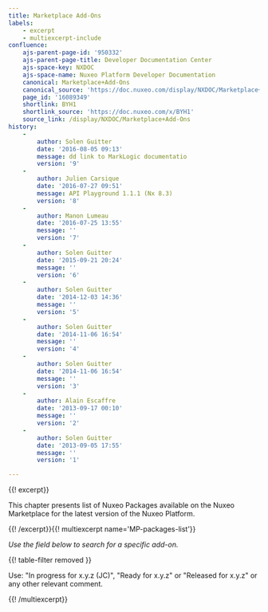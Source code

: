 ```yaml
---
title: Marketplace Add-Ons
labels:
    - excerpt
    - multiexcerpt-include
confluence:
    ajs-parent-page-id: '950332'
    ajs-parent-page-title: Developer Documentation Center
    ajs-space-key: NXDOC
    ajs-space-name: Nuxeo Platform Developer Documentation
    canonical: Marketplace+Add-Ons
    canonical_source: 'https://doc.nuxeo.com/display/NXDOC/Marketplace+Add-Ons'
    page_id: '16089349'
    shortlink: BYH1
    shortlink_source: 'https://doc.nuxeo.com/x/BYH1'
    source_link: /display/NXDOC/Marketplace+Add-Ons
history:
    - 
        author: Solen Guitter
        date: '2016-08-05 09:13'
        message: dd link to MarkLogic documentatio
        version: '9'
    - 
        author: Julien Carsique
        date: '2016-07-27 09:51'
        message: API Playground 1.1.1 (Nx 8.3)
        version: '8'
    - 
        author: Manon Lumeau
        date: '2016-07-25 13:55'
        message: ''
        version: '7'
    - 
        author: Solen Guitter
        date: '2015-09-21 20:24'
        message: ''
        version: '6'
    - 
        author: Solen Guitter
        date: '2014-12-03 14:36'
        message: ''
        version: '5'
    - 
        author: Solen Guitter
        date: '2014-11-06 16:54'
        message: ''
        version: '4'
    - 
        author: Solen Guitter
        date: '2014-11-06 16:54'
        message: ''
        version: '3'
    - 
        author: Alain Escaffre
        date: '2013-09-17 00:10'
        message: ''
        version: '2'
    - 
        author: Solen Guitter
        date: '2013-09-05 17:55'
        message: ''
        version: '1'

---
```

{{! excerpt}}

This chapter presents list of Nuxeo Packages available on the Nuxeo Marketplace for the latest version of the Nuxeo Platform.

{{! /excerpt}}{{! multiexcerpt name='MP-packages-list'}}

_Use the field below to search for a specific add-on._

{{! table-filter removed }}

Use: "In progress for x.y.z (JC)", "Ready for x.y.z" or "Released for x.y.z" or any other relevant comment.

{{! /multiexcerpt}}